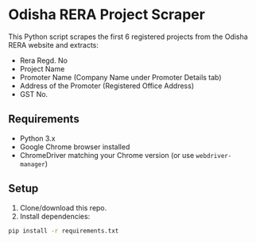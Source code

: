 # Odisha RERA Project Scraper

This Python script scrapes the first 6 registered projects from the Odisha RERA website and extracts:

- Rera Regd. No
- Project Name
- Promoter Name (Company Name under Promoter Details tab)
- Address of the Promoter (Registered Office Address)
- GST No.

## Requirements

- Python 3.x
- Google Chrome browser installed
- ChromeDriver matching your Chrome version (or use `webdriver-manager`)

## Setup

1. Clone/download this repo.
2. Install dependencies:

```bash
pip install -r requirements.txt

